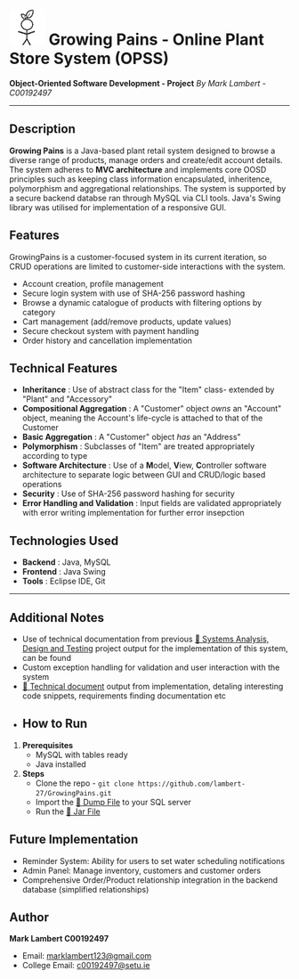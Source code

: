 # **![GrowingPains Logo](https://github.com/lambert-27/GrowingPains/blob/main/GrowingPains/src/view/images/logo_readme.png?raw=true) Growing Pains - Online Plant Store System (OPSS)**
**Object-Oriented Software Development - Project**
*By Mark Lambert - C00192497*

---

## Description
**Growing  Pains** is a Java-based plant retail system designed to browse a diverse range of products, manage orders and create/edit account details. The system adheres to **MVC architecture** and implements core OOSD principles such as keeping class information encapsulated, inheritence, polymorphism and aggregational relationships. The system is supported by a secure backend databse ran through MySQL via CLI tools. Java's Swing library was utilised for implementation of a responsive GUI.

## Features

GrowingPains is a customer-focused system in its current iteration, so CRUD operations are limited to customer-side interactions with the system.
- Account creation, profile management 
- Secure login system with use of SHA-256 password hashing
- Browse a dynamic catalogue of products with filtering options by category
- Cart management (add/remove products, update values)
- Secure checkout system with payment handling
- Order history and cancellation implementation

## Technical Features
- **Inheritance** : Use of abstract class for the "Item" class- extended by "Plant" and "Accessory"
- **Compositional Aggregation** : A "Customer" object *owns* an "Account" object, meaning the Account's life-cycle is attached to that of the Customer
- **Basic Aggregation** : A "Customer" object *has* an "Address"
- **Polymorphism** : Subclasses of "Item" are treated appropriately according to type
- **Software Architecture** : Use of a **M**odel, **V**iew, **C**ontroller software architecture to separate logic between GUI and CRUD/logic based operations
- **Security** : Use of SHA-256 password hashing for security
- **Error Handling and Validation** : Input fields are validated appropriately with error writing implementation for further error insepction

## Technologies Used
- **Backend** : Java, MySQL
- **Frontend** : Java Swing
- **Tools** : Eclipse IDE, Git

---

## Additional Notes
- Use of technical documentation from previous [📁 Systems Analysis, Design and Testing](./Documentation/GrowingPains%20Design%20Doc) project output for the implementation of this system, can be found 
- Custom exception handling for validation and user interaction with the system
- [📁 Technical document](./Documentation/GrowingPains%20Implementation%20Doc) output from implementation, detaling interesting code snippets, requirements finding documentation etc
- ## How to Run 
 1. **Prerequisites**
    - MySQL with tables ready 
    - Java installed
2. **Steps**
    - Clone the repo -    ``` git clone https://github.com/lambert-27/GrowingPains.git ```
    - Import the [📁 Dump File](./Misc/GrowingDump.sql) to your SQL server 
    - Run the [📁 Jar File](./Misc/FinalJar.jar) 

## Future Implementation
- Reminder System: Ability for users to set water scheduling notifications
- Admin Panel: Manage inventory, customers and customer orders
- Comprehensive Order/Product relationship integration in the backend database (simplified relationships)

## Author

**Mark Lambert C00192497**
- Email: [marklambert123@gmail.com](mailto:marklambnert123@gmail.com)
- College Email: [c00192497@setu.ie](mailto:c00192497@setu.ie)
